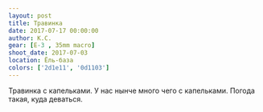 ```yaml
---
layout: post
title: Травинка
date: 2017-07-17 00:00:00
author: К.С.
gear: [E-3 , 35mm macro]
shoot_date: 2017-07-03
location: Ёль-база
colors: ['2d1e11', '0d1103']
---
```

Травинка с капельками. У нас нынче много чего с капельками. Погода такая, куда деваться.
